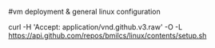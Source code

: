 #vm deployment & general linux configuration

curl -H 'Accept: application/vnd.github.v3.raw' -O -L https://api.github.com/repos/bmilcs/linux/contents/setup.sh

